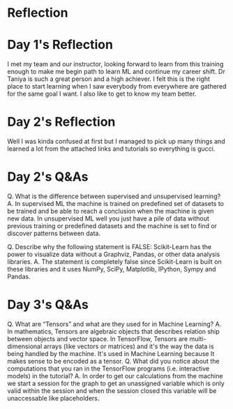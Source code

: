 # Reflection
# Day 1's Reflection
I met my team and our instructor, looking forward to learn from this training enough to make me begin path to learn ML and continue my career shift. Dr Taniya is such a great person and a high achiever. I felt this is the right place to start learning when I saw everybody from everywhere are gathered for the same goal I want. I also like to get to know my team better.
# Day 2's Reflection
Well I was kinda confused at first but I managed to pick up many things and learned a lot from the attached links and tutorials so everything is gucci.
# Day 2's Q&As
Q. What is the difference between supervised and unsupervised learning?
A. In supervised ML the machine is trained on predefined set of datasets to be trained and be able to reach a conclusion when the machine is given new data. In unsupervised ML well you just have a pile of data without previous training or predefined datasets and the machine is set to find or discover patterns between data.

Q. Describe why the following statement is FALSE: Scikit-Learn has the power to visualize data without a Graphviz, Pandas, or other data analysis libraries.
A. The statement is completely false since Scikit-Learn is built on these libraries and it uses NumPy, SciPy, Matplotlib, IPython, Sympy and Pandas.

# Day 3's Q&As
Q. What are “Tensors” and what are they used for in Machine Learning?
A. In mathematics, Tensors are algebraic objects that describes relation ship between objects and vector space. In TensorFlow, Tensors are multi-dimensional arrays (like vectors or matrices) and it's the way the data is being handled by the machine. It's used in Machine Learning because It makes sense to be encoded as a tensor.
Q. What did you notice about the computations that you ran in the TensorFlow programs (i.e. interactive models) in the tutorial?
A. In order to get our calculations from the machine we start a session for the graph to get an unassigned variable which is only valid within the session and when the session closed this variable will be unaccessable like placeholders.

